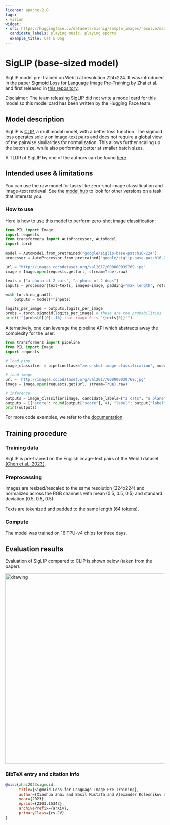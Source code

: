 ```yaml
---
license: apache-2.0
tags:
- vision
widget:
- src: https://huggingface.co/datasets/mishig/sample_images/resolve/main/cat-dog-music.png
  candidate_labels: playing music, playing sports
  example_title: Cat & Dog
---
```


# SigLIP (base-sized model) 

SigLIP model pre-trained on WebLi at resolution 224x224. It was introduced in the paper [Sigmoid Loss for Language Image Pre-Training](https://arxiv.org/abs/2303.15343) by Zhai et al. and first released in [this repository](https://github.com/google-research/big_vision).

Disclaimer: The team releasing SigLIP did not write a model card for this model so this model card has been written by the Hugging Face team.

## Model description

SigLIP is [CLIP](https://huggingface.co/docs/transformers/model_doc/clip), a multimodal model, with a better loss function. The sigmoid loss operates solely on image-text pairs and does not require a global view of the pairwise similarities for normalization. This allows further scaling up the batch size, while also performing better at smaller batch sizes.

A TLDR of SigLIP by one of the authors can be found [here](https://twitter.com/giffmana/status/1692641733459267713).

## Intended uses & limitations

You can use the raw model for tasks like zero-shot image classification and image-text retrieval. See the [model hub](https://huggingface.co/models?search=google/siglip) to look for
other versions on a task that interests you.

### How to use

Here is how to use this model to perform zero-shot image classification:

```python
from PIL import Image
import requests
from transformers import AutoProcessor, AutoModel
import torch

model = AutoModel.from_pretrained("google/siglip-base-patch16-224")
processor = AutoProcessor.from_pretrained("google/siglip-base-patch16-224")

url = "http://images.cocodataset.org/val2017/000000039769.jpg"
image = Image.open(requests.get(url, stream=True).raw)

texts = ["a photo of 2 cats", "a photo of 2 dogs"]
inputs = processor(text=texts, images=image, padding="max_length", return_tensors="pt")

with torch.no_grad():
    outputs = model(**inputs)

logits_per_image = outputs.logits_per_image
probs = torch.sigmoid(logits_per_image) # these are the probabilities
print(f"{probs[0][0]:.1%} that image 0 is '{texts[0]}'")
```

Alternatively, one can leverage the pipeline API which abstracts away the complexity for the user:

```python
from transformers import pipeline
from PIL import Image
import requests

# load pipe
image_classifier = pipeline(task="zero-shot-image-classification", model="google/siglip-base-patch16-224")

# load image
url = 'http://images.cocodataset.org/val2017/000000039769.jpg'
image = Image.open(requests.get(url, stream=True).raw)

# inference
outputs = image_classifier(image, candidate_labels=["2 cats", "a plane", "a remote"])
outputs = [{"score": round(output["score"], 4), "label": output["label"] } for output in outputs]
print(outputs)
```
For more code examples, we refer to the [documentation](https://huggingface.co/transformers/main/model_doc/siglip.html#).

## Training procedure

### Training data

SigLIP is pre-trained on the English image-text pairs of the WebLI dataset [(Chen et al., 2023)](https://arxiv.org/abs/2209.06794).

### Preprocessing

Images are resized/rescaled to the same resolution (224x224) and normalized across the RGB channels with mean (0.5, 0.5, 0.5) and standard deviation (0.5, 0.5, 0.5).

Texts are tokenized and padded to the same length (64 tokens).

### Compute

The model was trained on 16 TPU-v4 chips for three days.

## Evaluation results

Evaluation of SigLIP compared to CLIP is shown below (taken from the paper).

<img src="https://huggingface.co/datasets/huggingface/documentation-images/resolve/main/transformers/model_doc/siglip_table.jpeg"
alt="drawing" width="600"/>

### BibTeX entry and citation info

```bibtex
@misc{zhai2023sigmoid,
      title={Sigmoid Loss for Language Image Pre-Training}, 
      author={Xiaohua Zhai and Basil Mustafa and Alexander Kolesnikov and Lucas Beyer},
      year={2023},
      eprint={2303.15343},
      archivePrefix={arXiv},
      primaryClass={cs.CV}
}
```